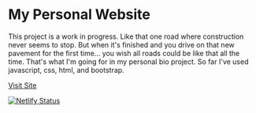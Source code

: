 # My Personal Website
<p>This project is a work in progress. Like that one road where construction never seems to stop. But when it's finished and you drive on that new pavement for the first time... you wish all roads could be like that all the time. That's what I'm going for in my personal bio project. So far I've used javascript, css, html, and bootstrap. </p>
<p><a href="https://jsmith989-personal-bio.netlify.app"/>Visit Site</a></p>


[![Netlify Status](https://api.netlify.com/api/v1/badges/c34a0a29-2d9d-4562-97c4-48ba7bb1bc39/deploy-status)](https://app.netlify.com/sites/jsmith989-personal-bio/deploys)
